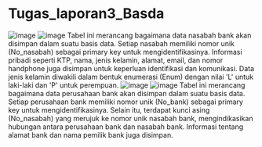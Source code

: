 # Tugas_laporan3_Basda
![image](https://github.com/Baimmudrikaziz/Tugas_laporan3_Basda/assets/131481749/ae1c9958-44e3-43ab-8475-00047b388af2)
![image](https://github.com/Baimmudrikaziz/Tugas_laporan3_Basda/assets/131481749/f3f8af85-0c40-4a1b-8a8d-9874b39a5121)
Tabel ini merancang bagaimana data nasabah bank akan disimpan dalam suatu basis data. Setiap nasabah memiliki nomor unik (No_nasabah) sebagai primary key untuk mengidentifikasinya. Informasi pribadi seperti KTP, nama, jenis kelamin, alamat, email, dan nomor handphone juga disimpan untuk keperluan identifikasi dan komunikasi. Data jenis kelamin diwakili dalam bentuk enumerasi (Enum) dengan nilai 'L' untuk laki-laki dan 'P' untuk perempuan.
![image](https://github.com/Baimmudrikaziz/Tugas_laporan3_Basda/assets/131481749/bb6db07b-9c2e-4a23-8412-2f10eae7fba2)
![image](https://github.com/Baimmudrikaziz/Tugas_laporan3_Basda/assets/131481749/b275605c-ff51-4175-b00a-f5cd7a84529f)
Tabel ini merancang bagaimana data perusahaan bank akan disimpan dalam suatu basis data. Setiap perusahaan bank memiliki nomor unik (No_bank) sebagai primary key untuk mengidentifikasinya. Selain itu, terdapat kunci asing (No_nasabah) yang merujuk ke nomor unik nasabah bank, mengindikasikan hubungan antara perusahaan bank dan nasabah bank. Informasi tentang alamat bank dan nama pemilik bank juga disimpan.

